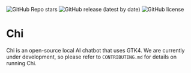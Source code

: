 ![GitHub Repo stars](https://img.shields.io/github/stars/srcworks-software/Chi?style=for-the-badge)
![GitHub release (latest by date)](https://img.shields.io/github/v/release/srcworks-software/Chi?style=for-the-badge)
![GitHub license](https://img.shields.io/github/license/srcworks-software/Chi?style=for-the-badge)

# Chi

Chi is an open-source local AI chatbot that uses GTK4. We are currently under development, so please refer to ```CONTRIBUTING.md``` for details on running Chi.